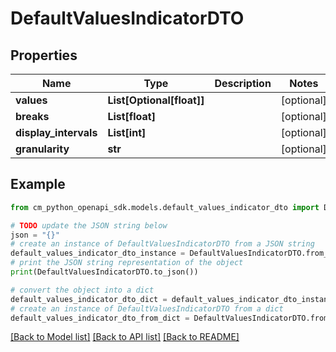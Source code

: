 # DefaultValuesIndicatorDTO


## Properties

Name | Type | Description | Notes
------------ | ------------- | ------------- | -------------
**values** | **List[Optional[float]]** |  | [optional] 
**breaks** | **List[float]** |  | [optional] 
**display_intervals** | **List[int]** |  | [optional] 
**granularity** | **str** |  | [optional] 

## Example

```python
from cm_python_openapi_sdk.models.default_values_indicator_dto import DefaultValuesIndicatorDTO

# TODO update the JSON string below
json = "{}"
# create an instance of DefaultValuesIndicatorDTO from a JSON string
default_values_indicator_dto_instance = DefaultValuesIndicatorDTO.from_json(json)
# print the JSON string representation of the object
print(DefaultValuesIndicatorDTO.to_json())

# convert the object into a dict
default_values_indicator_dto_dict = default_values_indicator_dto_instance.to_dict()
# create an instance of DefaultValuesIndicatorDTO from a dict
default_values_indicator_dto_from_dict = DefaultValuesIndicatorDTO.from_dict(default_values_indicator_dto_dict)
```
[[Back to Model list]](../README.md#documentation-for-models) [[Back to API list]](../README.md#documentation-for-api-endpoints) [[Back to README]](../README.md)


